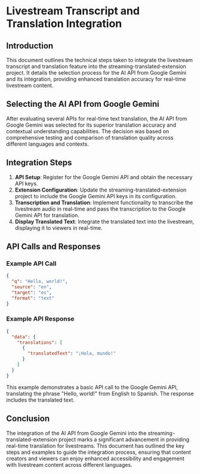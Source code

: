 # Livestream Transcript and Translation Integration

## Introduction

This document outlines the technical steps taken to integrate the livestream transcript and translation feature into the streaming-translated-extension project. It details the selection process for the AI API from Google Gemini and its integration, providing enhanced translation accuracy for real-time livestream content.

## Selecting the AI API from Google Gemini

After evaluating several APIs for real-time text translation, the AI API from Google Gemini was selected for its superior translation accuracy and contextual understanding capabilities. The decision was based on comprehensive testing and comparison of translation quality across different languages and contexts.

## Integration Steps

1. **API Setup**: Register for the Google Gemini API and obtain the necessary API keys.
2. **Extension Configuration**: Update the streaming-translated-extension project to include the Google Gemini API keys in its configuration.
3. **Transcription and Translation**: Implement functionality to transcribe the livestream audio in real-time and pass the transcription to the Google Gemini API for translation.
4. **Display Translated Text**: Integrate the translated text into the livestream, displaying it to viewers in real-time.

## API Calls and Responses

### Example API Call

```json
{
  "q": "Hello, world!",
  "source": "en",
  "target": "es",
  "format": "text"
}
```

### Example API Response

```json
{
  "data": {
    "translations": [
      {
        "translatedText": "¡Hola, mundo!"
      }
    ]
  }
}
```

This example demonstrates a basic API call to the Google Gemini API, translating the phrase "Hello, world!" from English to Spanish. The response includes the translated text.

## Conclusion

The integration of the AI API from Google Gemini into the streaming-translated-extension project marks a significant advancement in providing real-time translation for livestreams. This document has outlined the key steps and examples to guide the integration process, ensuring that content creators and viewers can enjoy enhanced accessibility and engagement with livestream content across different languages.
